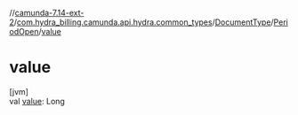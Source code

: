 //[camunda-7.14-ext-2](../../../../index.md)/[com.hydra_billing.camunda.api.hydra.common_types](../../index.md)/[DocumentType](../index.md)/[PeriodOpen](index.md)/[value](value.md)

# value

[jvm]\
val [value](value.md): Long
